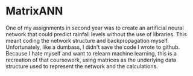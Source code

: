 # MatrixANN

One of my assignments in second year was to create an artificial neural network that could predict rainfall levels without the use of libraries. This meant coding the network structure and backpropagation myself. Unfortunately, like a dumbass, I didn't save the code I wrote to github. Because I hate myself and want to relearn machine learning, this is a recreation of that coursework, using matrices as the underlying data structure used to represent the network and the calculations.
